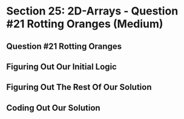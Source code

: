 # Section 25: 2D-Arrays - Question #21 Rotting Oranges (Medium) 

## Question #21 Rotting Oranges 

## Figuring Out Our Initial Logic 

## Figuring Out The Rest Of Our Solution 

## Coding Out Our Solution 